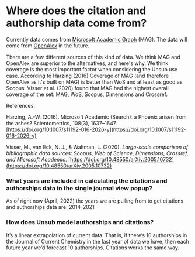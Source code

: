 # Where does the citation and authorship data come from?

Currently data comes from [Microsoft Academic Graph](https://www.microsoft.com/en-us/research/project/academic/) (MAG). The data will come from [OpenAlex](https://openalex.org/) in the future.&#x20;

There are a few different sources of this kind of data. We think MAG and OpenAlex are superior to the alternatives, and here's why. We think coverage is the most important factor when considering the Unsub use case. According to Harzing (2016) Coverage of MAG (and therefore OpenAlex as it's built on MAG) is better than WoS and at least as good as Scopus. Visser et al. (2020) found that MAG had the highest overall coverage of the set: MAG, WoS, Scopus, Dimensions and Crossref.&#x20;



References:&#x20;

Harzing, A.-W. (2016). Microsoft Academic (Search): a Phoenix arisen from the ashes? Scientometrics, 108(3), 1637–1647. [https://doi.org/10.1007/s11192-016-2026-y](https://doi.org/10.1007/s11192-016-2026-y)

Visser, M., van Eck, N. J., & Waltman, L. (2020). _Large_-_scale comparison of bibliographic data sources: Scopus, Web of Science, Dimensions, Crossref, and Microsoft Academic_. [https://doi.org/10.48550/arXiv.2005.10732](https://doi.org/10.48550/arXiv.2005.10732)



### What years are included in calculating the citations and authorships data in the single journal view popup?

As of right now (April, 2022) the years we are pulling from to get citations and authorships data are: 2014-2021

### How does Unsub model authorships and citations?

It’s a linear extrapolation of current data. That is, if there’s 10 authorships in the Journal of Current Chemistry in the last year of data we have, then each future year we’d forecast 10 authorships. Citations works the same way.
